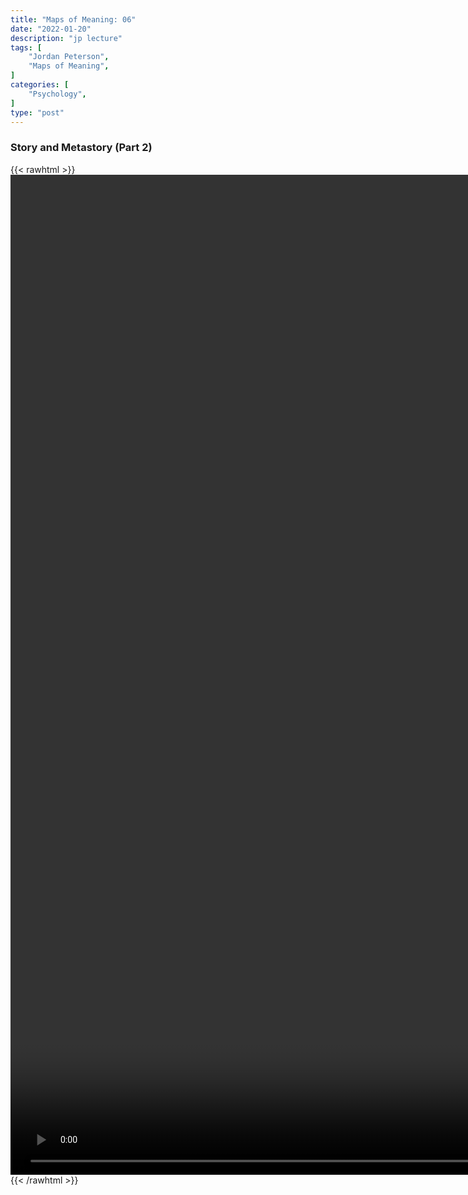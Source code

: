 ```yaml
---
title: "Maps of Meaning: 06"
date: "2022-01-20"
description: "jp lecture"
tags: [
    "Jordan Peterson",
    "Maps of Meaning",
]
categories: [
    "Psychology",
]
type: "post"
---
```

### Story and Metastory (Part 2)
{{< rawhtml >}}
    <video style="height:40vh;width:auto" overflow="hidden" controls>
        <source src="https://lectures.dev00ps.com/maps-of-meaning/2017_Maps_of_Meaning_06_-_Story_and_Metastory__8Part_2_9.mp4" type="video/mp4"> 
    </video>
{{< /rawhtml >}}